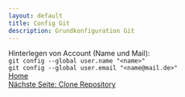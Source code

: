```yaml
---
layout: default
title: Config Git
description: Grundkonfiguration Git
---
```

Hinterlegen von Account (Name und Mail):<br>
`git config --global user.name "<name>"`<br>
`git config --global user.email "<name@mail.de>"`
<br>
[Home](https://git.fullme.sh/)<br>
[Nächste Seite: Clone Repository](./repo.html)